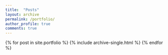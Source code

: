 ```yaml
---
title:  "Posts"
layout: archive
permalink: /portfolio/
author_profile: true
comments: true
---
```


{% for post in site.portfolio %}
    {% include archive-single.html %}
{% endfor %}
